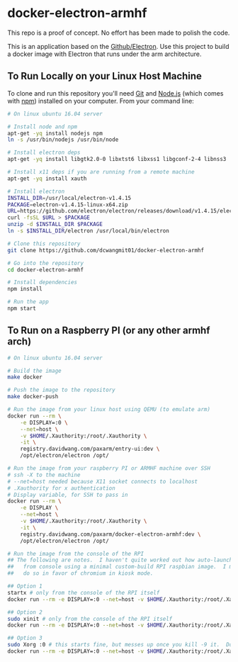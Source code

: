 # docker-electron-armhf

This repo is a proof of concept.  No effort has been made to polish the code.

This is an application based on the
[Github/Electron](https://github.com/electron/electron).  Use this project to
build a docker image with Electron that runs under the arm architecture.


## To Run Locally on your Linux Host Machine

To clone and run this repository you'll need [Git](https://git-scm.com) and
[Node.js](https://nodejs.org/en/download/) (which comes with
[npm](http://npmjs.com)) installed on your computer. From your command line:

```bash
# On linux ubuntu 16.04 server

# Install node and npm
apt-get -yq install nodejs npm
ln -s /usr/bin/nodejs /usr/bin/node

# Install electron deps
apt-get -yq install libgtk2.0-0 libxtst6 libxss1 libgconf-2-4 libnss3

# Install x11 deps if you are running from a remote machine
apt-get -yq install xauth

# Install electron
INSTALL_DIR=/usr/local/electron-v1.4.15
PACKAGE=electron-v1.4.15-linux-x64.zip
URL=https://github.com/electron/electron/releases/download/v1.4.15/electron-v1.4.15-linux-x64.zip
curl -fsSL $URL > $PACKAGE
unzip -d $INSTALL_DIR $PACKAGE
ln -s $INSTALL_DIR/electron /usr/local/bin/electron

# Clone this repository
git clone https://github.com/dcwangmit01/docker-electron-armhf

# Go into the repository
cd docker-electron-armhf

# Install dependencies
npm install

# Run the app
npm start
```


## To Run on a Raspberry PI (or any other armhf arch)

```bash
# On linux ubuntu 16.04 server

# Build the image
make docker

# Push the image to the repository
make docker-push

# Run the image from your linux host using QEMU (to emulate arm)
docker run --rm \
    -e DISPLAY=:0 \
    --net=host \
    -v $HOME/.Xauthority:/root/.Xauthority \
    -it \
    registry.davidwang.com/paxarm/entry-ui:dev \
    /opt/electron/electron /opt/

# Run the image from your raspberry PI or ARMHF machine over SSH
# ssh -X to the machine
# --net=host needed because X11 socket connects to localhost
# .Xauthority for x authentication
# Display variable, for SSH to pass in
docker run --rm \
    -e DISPLAY \
    --net=host \
    -v $HOME/.Xauthority:/root/.Xauthority \
    -it \
    registry.davidwang.com/paxarm/docker-electron-armhf:dev \
    /opt/electron/electron /opt/

# Run the image from the console of the RPI
## The following are notes.  I haven't quite worked out how auto-launch on boot
##   from console using a minimal custom-build RPI raspbian image.  I may not
##   do so in favor of chromium in kiosk mode.

## Option 1
startx # only from the console of the RPI itself
docker run --rm -e DISPLAY=:0 --net=host -v $HOME/.Xauthority:/root/.Xauthority -it registry.davidwang.com/paxarm/docker-electron-armhf:dev /opt/electron/electron /opt/

## Option 2
sudo xinit # only from the console of the RPI itself
docker run --rm -e DISPLAY=:0 --net=host -v $HOME/.Xauthority:/root/.Xauthority -it registry.davidwang.com/paxarm/docker-electron-armhf:dev /opt/electron/electron /opt/

## Option 3
sudo Xorg :0 # this starts fine, but messes up once you kill -9 it.  Does not reset to console
docker run --rm -e DISPLAY=:0 --net=host -v $HOME/.Xauthority:/root/.Xauthority -it registry.davidwang.com/paxarm/docker-electron-armhf:dev /opt/electron/electron /opt/
```
